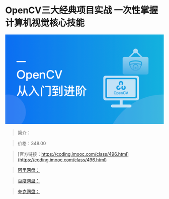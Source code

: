 # OpenCV三大经典项目实战 一次性掌握计算机视觉核心技能

![img](../../assets/607cf0c6092a5af105400304.png)

> 简介：

> 价格：348.00

> [官方链接：https://coding.imooc.com/class/496.html](https://coding.imooc.com/class/496.html)

> [阿里网盘：]()

> [百度网盘：]()

> [夸克网盘：]()

